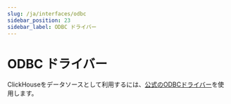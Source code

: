 ```yaml
---
slug: /ja/interfaces/odbc
sidebar_position: 23
sidebar_label: ODBC ドライバー
---
```


# ODBC ドライバー

ClickHouseをデータソースとして利用するには、[公式のODBCドライバー](https://github.com/ClickHouse/clickhouse-odbc)を使用します。
